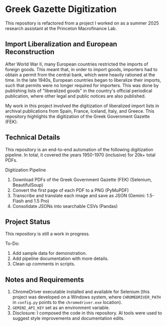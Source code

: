 # Greek Gazette Digitization

This repository is refactored from a project I worked on as a summer 2025 research assistant at the Princeton Macrofinance Lab.

## Import Liberalization and European Reconstruction

After World War II, many European countries restricted the imports of foreign goods. This meant that, in order to import goods, importers had to obtain a permit from the central bank, which were heavily rationed at the time. In the late 1940s, European countries began to liberalize their imports, such that permits were no longer required for importers. This was done by publishing lists of "liberalized goods" in the country's official periodical publication, where other legal and public notices are also published.

My work in this project involved the digitization of liberalized import lists in archival publications from Spain, France, Iceland, Italy, and Greece. This repository highlights the digitization of the Greek Government Gazette (FEK).

## Technical Details

This repository is an end-to-end automation of the following digitization pipeline. In total, it covered the years 1950-1970 (inclusive) for 20k+ total PDFs.

Digitization Pipeline
1. Download PDFs of the Greek Government Gazette (FEK) (Selenium, BeautifulSoup)
2. Convert the first page of each PDF to a PNG (PyMuPDF)
3. Transcribe and translate each image and save as JSON (Gemini: 1.5-Flash and 1.5 Pro)
4. Consolidate JSONs into searchable CSVs (Pandas)

## Project Status

This repository is still a work in progress.

To-Do:
1. Add sample data for demonstration.
2. Add pipeline documentation with more details.
3. Clean up comments in scripts.

## Notes and Requirements

1. ChromeDriver executable installed and available for Selenium (this project was developed on a Windows system, where `CHROMEDRIVER_PATH` in `config.py` points to the `chromedriver.exe` location).
2. `GEMINI_API_KEY` set as an environment variable.
3. Disclosure: I composed the code in this repository. AI tools were used to suggest style improvements and documentation edits.